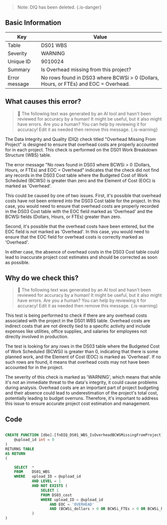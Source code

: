 > Note: DIQ has been deleted.
> {.is-danger}

## Basic Information

| Key           | Value                                                                               |
| ------------- | ----------------------------------------------------------------------------------- |
| Table         | DS01 WBS                                                                            |
| Severity      | WARNING                                                                             |
| Unique ID     | 9010024                                                                             |
| Summary       | Is Overhead missing from this project?                                              |
| Error message | No rows found in DS03 where BCWSi > 0 (Dollars, Hours, or FTEs) and EOC = Overhead. |

## What causes this error?

> :robot: The following text was generated by an AI tool and hasn't been reviewed for accuracy by a human! It might be useful, but it also might have errors. Are you a human? You can help by reviewing it for accuracy! Edit it as needed then remove this message.
> {.is-warning}

The Data Integrity and Quality (DIQ) check titled "Overhead Missing From Project" is designed to ensure that overhead costs are properly accounted for in each project. This check is performed on the DS01 Work Breakdown Structure (WBS) table.

The error message "No rows found in DS03 where BCWSi > 0 (Dollars, Hours, or FTEs) and EOC = Overhead" indicates that the check did not find any records in the DS03 Cost table where the Budgeted Cost of Work Scheduled (BCWSi) is greater than zero and the Element of Cost (EOC) is marked as 'Overhead'.

This could be caused by one of two issues. First, it's possible that overhead costs have not been entered into the DS03 Cost table for the project. In this case, you would need to ensure that overhead costs are properly recorded in the DS03 Cost table with the EOC field marked as 'Overhead' and the BCWSi fields (Dollars, Hours, or FTEs) greater than zero.

Second, it's possible that the overhead costs have been entered, but the EOC field is not marked as 'Overhead'. In this case, you would need to ensure that the EOC field for overhead costs is correctly marked as 'Overhead'.

In either case, the absence of overhead costs in the DS03 Cost table could lead to inaccurate project cost estimates and should be corrected as soon as possible.

## Why do we check this?

> :robot: The following text was generated by an AI tool and hasn't been reviewed for accuracy by a human! It might be useful, but it also might have errors. Are you a human? You can help by reviewing it for accuracy! Edit it as needed then remove this message.
> {.is-warning}

This test is being performed to check if there are any overhead costs associated with the project in the DS01 WBS table. Overhead costs are indirect costs that are not directly tied to a specific activity and include expenses like utilities, office supplies, and salaries for employees not directly involved in production.

The test is looking for any rows in the DS03 table where the Budgeted Cost of Work Scheduled (BCWSi) is greater than 0, indicating that there is some planned work, and the Element of Cost (EOC) is marked as 'Overhead'. If no such rows are found, it means that overhead costs may not have been accounted for in the project.

The severity of this check is marked as 'WARNING', which means that while it's not an immediate threat to the data's integrity, it could cause problems during analysis. Overhead costs are an important part of project budgeting and their absence could lead to underestimation of the project's total cost, potentially leading to budget overruns. Therefore, it's important to address this issue to ensure accurate project cost estimation and management.

## Code

```sql

CREATE FUNCTION [dbo].[fnDIQ_DS01_WBS_IsOverheadBCWSMissingFromProject] (
	@upload_id int = 0
)
RETURNS TABLE
AS RETURN
(

    SELECT	*
    FROM	DS01_WBS
    WHERE	upload_ID = @upload_id
			AND LEVEL = 1
			AND NOT EXISTS (
				SELECT 1
				FROM DS03_cost
				WHERE upload_ID = @upload_id
					AND EOC = 'OVERHEAD'
					AND (BCWSi_dollars > 0 OR BCWSi_FTEs > 0 OR BCWSi_hours > 0)
			)
)
```
